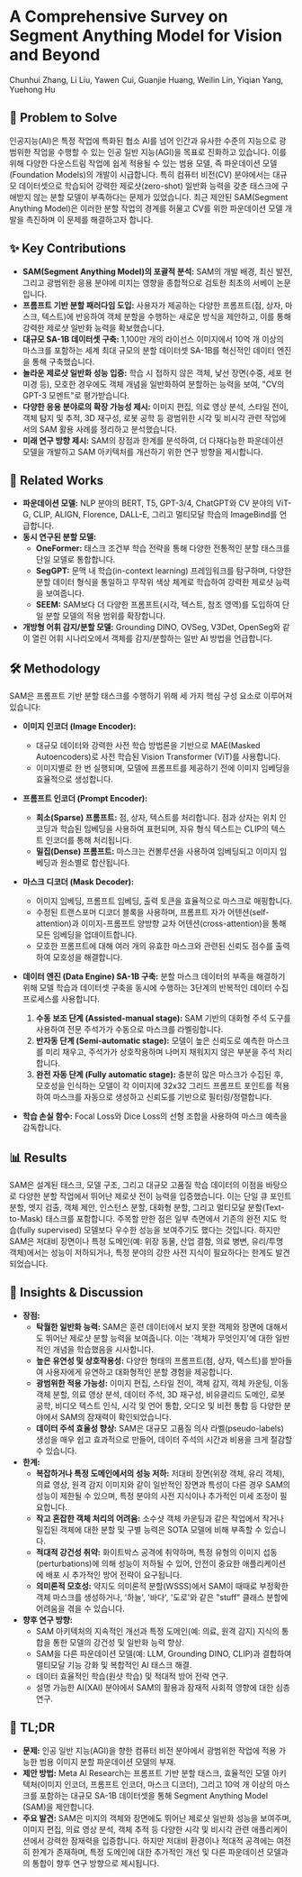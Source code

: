 # A Comprehensive Survey on Segment Anything Model for Vision and Beyond

Chunhui Zhang, Li Liu, Yawen Cui, Guanjie Huang, Weilin Lin, Yiqian Yang, Yuehong Hu

## 🧩 Problem to Solve

인공지능(AI)은 특정 작업에 특화된 협소 AI를 넘어 인간과 유사한 수준의 지능으로 광범위한 작업을 수행할 수 있는 인공 일반 지능(AGI)을 목표로 진화하고 있습니다. 이를 위해 다양한 다운스트림 작업에 쉽게 적용될 수 있는 범용 모델, 즉 파운데이션 모델(Foundation Models)의 개발이 시급합니다. 특히 컴퓨터 비전(CV) 분야에서는 대규모 데이터셋으로 학습되어 강력한 제로샷(zero-shot) 일반화 능력을 갖춘 태스크에 구애받지 않는 분할 모델이 부족하다는 문제가 있었습니다. 최근 제안된 SAM(Segment Anything Model)은 이러한 분할 작업의 경계를 허물고 CV를 위한 파운데이션 모델 개발을 촉진하며 이 문제를 해결하고자 합니다.

## ✨ Key Contributions

- **SAM(Segment Anything Model)의 포괄적 분석:** SAM의 개발 배경, 최신 발전, 그리고 광범위한 응용 분야에 미치는 영향을 종합적으로 검토한 최초의 서베이 논문입니다.
- **프롬프트 기반 분할 패러다임 도입:** 사용자가 제공하는 다양한 프롬프트(점, 상자, 마스크, 텍스트)에 반응하여 객체 분할을 수행하는 새로운 방식을 제안하고, 이를 통해 강력한 제로샷 일반화 능력을 확보했습니다.
- **대규모 SA-1B 데이터셋 구축:** 1,100만 개의 라이선스 이미지에서 10억 개 이상의 마스크를 포함하는 세계 최대 규모의 분할 데이터셋 SA-1B를 혁신적인 데이터 엔진을 통해 구축했습니다.
- **놀라운 제로샷 일반화 성능 입증:** 학습 시 접하지 않은 객체, 낯선 장면(수중, 세포 현미경 등), 모호한 경우에도 객체 개념을 일반화하여 분할하는 능력을 보여, "CV의 GPT-3 모멘트"로 평가받습니다.
- **다양한 응용 분야로의 확장 가능성 제시:** 이미지 편집, 의료 영상 분석, 스타일 전이, 객체 탐지 및 추적, 3D 재구성, 로봇 공학 등 광범위한 시각 및 비시각 관련 작업에서의 SAM 활용 사례를 정리하고 분석했습니다.
- **미래 연구 방향 제시:** SAM의 장점과 한계를 분석하여, 더 다재다능한 파운데이션 모델을 개발하고 SAM 아키텍처를 개선하기 위한 연구 방향을 제시합니다.

## 📎 Related Works

- **파운데이션 모델:** NLP 분야의 BERT, T5, GPT-3/4, ChatGPT와 CV 분야의 ViT-G, CLIP, ALIGN, Florence, DALL-E, 그리고 멀티모달 학습의 ImageBind를 언급합니다.
- **동시 연구된 분할 모델:**
  - **OneFormer:** 태스크 조건부 학습 전략을 통해 다양한 전통적인 분할 태스크를 단일 모델로 통합합니다.
  - **SegGPT:** 문맥 내 학습(in-context learning) 프레임워크를 탐구하며, 다양한 분할 데이터 형식을 통일하고 무작위 색상 체계로 학습하여 강력한 제로샷 능력을 보여줍니다.
  - **SEEM:** SAM보다 더 다양한 프롬프트(시각, 텍스트, 참조 영역)를 도입하여 단일 분할 모델의 적용 범위를 확장합니다.
- **개방형 어휘 감지/분할 모델:** Grounding DINO, OVSeg, V3Det, OpenSeg와 같이 열린 어휘 시나리오에서 객체를 감지/분할하는 일반 AI 방법을 언급합니다.

## 🛠️ Methodology

SAM은 프롬프트 기반 분할 태스크를 수행하기 위해 세 가지 핵심 구성 요소로 이루어져 있습니다:

- **이미지 인코더 (Image Encoder):**

  - 대규모 데이터와 강력한 사전 학습 방법론을 기반으로 MAE(Masked Autoencoders)로 사전 학습된 Vision Transformer (ViT)를 사용합니다.
  - 이미지별로 한 번 실행되며, 모델에 프롬프트를 제공하기 전에 이미지 임베딩을 효율적으로 생성합니다.

- **프롬프트 인코더 (Prompt Encoder):**

  - **희소(Sparse) 프롬프트:** 점, 상자, 텍스트를 처리합니다. 점과 상자는 위치 인코딩과 학습된 임베딩을 사용하여 표현되며, 자유 형식 텍스트는 CLIP의 텍스트 인코더를 통해 처리됩니다.
  - **밀집(Dense) 프롬프트:** 마스크는 컨볼루션을 사용하여 임베딩되고 이미지 임베딩과 원소별로 합산됩니다.

- **마스크 디코더 (Mask Decoder):**

  - 이미지 임베딩, 프롬프트 임베딩, 출력 토큰을 효율적으로 마스크로 매핑합니다.
  - 수정된 트랜스포머 디코더 블록을 사용하며, 프롬프트 자가 어텐션(self-attention)과 이미지-프롬프트 양방향 교차 어텐션(cross-attention)을 통해 모든 임베딩을 업데이트합니다.
  - 모호한 프롬프트에 대해 여러 개의 유효한 마스크와 관련된 신뢰도 점수를 출력하여 모호성을 해결합니다.

- **데이터 엔진 (Data Engine) SA-1B 구축:** 분할 마스크 데이터의 부족을 해결하기 위해 모델 학습과 데이터셋 구축을 동시에 수행하는 3단계의 반복적인 데이터 수집 프로세스를 사용합니다.

  1. **수동 보조 단계 (Assisted-manual stage):** SAM 기반의 대화형 주석 도구를 사용하여 전문 주석가가 수동으로 마스크를 라벨링합니다.
  2. **반자동 단계 (Semi-automatic stage):** 모델이 높은 신뢰도로 예측한 마스크를 미리 채우고, 주석가가 상호작용하며 나머지 채워지지 않은 부분을 주석 처리합니다.
  3. **완전 자동 단계 (Fully automatic stage):** 충분히 많은 마스크가 수집된 후, 모호성을 인식하는 모델이 각 이미지에 32x32 그리드 프롬프트 포인트를 적용하여 마스크를 자동으로 생성하고 신뢰도를 기반으로 필터링/정렬합니다.

- **학습 손실 함수:** Focal Loss와 Dice Loss의 선형 조합을 사용하여 마스크 예측을 감독합니다.

## 📊 Results

SAM은 설계된 태스크, 모델 구조, 그리고 대규모 고품질 학습 데이터의 이점을 바탕으로 다양한 분할 작업에서 뛰어난 제로샷 전이 능력을 입증했습니다. 이는 단일 큐 포인트 분할, 엣지 검출, 객체 제안, 인스턴스 분할, 대화형 분할, 그리고 멀티모달 분할(Text-to-Mask) 태스크를 포함합니다. 주목할 만한 점은 일부 측면에서 기존의 완전 지도 학습(fully supervised) 모델보다 우수한 성능을 보여주기도 했다는 것입니다. 하지만 SAM은 저대비 장면이나 특정 도메인(예: 위장 동물, 산업 결함, 의료 병변, 유리/투명 객체)에서는 성능이 저하되거나, 특정 분야의 강한 사전 지식이 필요하다는 한계도 발견되었습니다.

## 🧠 Insights & Discussion

- **장점:**
  - **탁월한 일반화 능력:** SAM은 훈련 데이터에서 보지 못한 객체와 장면에 대해서도 뛰어난 제로샷 분할 능력을 보여줍니다. 이는 '객체가 무엇인지'에 대한 일반적인 개념을 학습했음을 시사합니다.
  - **높은 유연성 및 상호작용성:** 다양한 형태의 프롬프트(점, 상자, 텍스트)를 받아들여 사용자에게 유연하고 대화형적인 분할 경험을 제공합니다.
  - **광범위한 적용 가능성:** 이미지 편집, 스타일 전이, 객체 감지, 객체 카운팅, 이동 객체 분할, 의료 영상 분석, 데이터 주석, 3D 재구성, 비유클리드 도메인, 로봇 공학, 비디오 텍스트 인식, 시각 및 언어 통합, 오디오 및 비전 통합 등 다양한 분야에서 SAM의 잠재력이 확인되었습니다.
  - **데이터 주석 효율성 향상:** SAM은 대규모 고품질 의사 라벨(pseudo-labels) 생성을 매우 쉽고 효과적으로 만들어, 데이터 주석의 시간과 비용을 크게 절감할 수 있습니다.
- **한계:**
  - **복잡하거나 특정 도메인에서의 성능 저하:** 저대비 장면(위장 객체, 유리 객체), 의료 영상, 원격 감지 이미지와 같이 일반적인 장면과 특성이 다른 경우 SAM의 성능이 제한될 수 있으며, 특정 분야의 사전 지식이나 추가적인 미세 조정이 필요합니다.
  - **작고 혼잡한 객체 처리의 어려움:** 소수샷 객체 카운팅과 같은 작업에서 작거나 밀집된 객체에 대한 분할 및 구별 능력은 SOTA 모델에 비해 부족할 수 있습니다.
  - **적대적 강건성 취약:** 화이트박스 공격에 취약하며, 특정 유형의 이미지 섭동(perturbations)에 의해 성능이 저하될 수 있어, 안전이 중요한 애플리케이션에 배포 시 추가적인 방어 전략이 요구됩니다.
  - **의미론적 모호성:** 약지도 의미론적 분할(WSSS)에서 SAM이 때때로 부정확한 객체 마스크를 생성하거나, '하늘', '바다', '도로'와 같은 "stuff" 클래스 분할에 어려움을 겪을 수 있습니다.
- **향후 연구 방향:**
  - SAM 아키텍처의 지속적인 개선과 특정 도메인(예: 의료, 원격 감지) 지식의 통합을 통한 모델의 강건성 및 일반화 능력 향상.
  - SAM을 다른 파운데이션 모델(예: LLM, Grounding DINO, CLIP)과 결합하여 멀티모달 기능 강화 및 복합적인 AI 태스크 해결.
  - 데이터 효율적인 학습(원샷 학습) 및 적대적 방어 전략 연구.
  - 설명 가능한 AI(XAI) 분야에서 SAM의 활용과 잠재적 사회적 영향에 대한 심층 연구.

## 📌 TL;DR

- **문제:** 인공 일반 지능(AGI)을 향한 컴퓨터 비전 분야에서 광범위한 작업에 적용 가능한 범용 이미지 분할 파운데이션 모델의 부재.
- **제안 방법:** Meta AI Research는 프롬프트 기반 분할 태스크, 효율적인 모델 아키텍처(이미지 인코더, 프롬프트 인코더, 마스크 디코더), 그리고 10억 개 이상의 마스크를 포함하는 대규모 SA-1B 데이터셋을 통해 Segment Anything Model (SAM)을 제안합니다.
- **주요 발견:** SAM은 미지의 객체와 장면에도 뛰어난 제로샷 일반화 성능을 보여주며, 이미지 편집, 의료 영상 분석, 객체 추적 등 다양한 시각 및 비시각 관련 애플리케이션에서 강력한 잠재력을 입증합니다. 하지만 저대비 환경이나 적대적 공격에는 여전히 한계가 존재하며, 특정 도메인에 대한 추가적인 개선 및 다른 파운데이션 모델과의 통합이 향후 연구 방향으로 제시됩니다.
